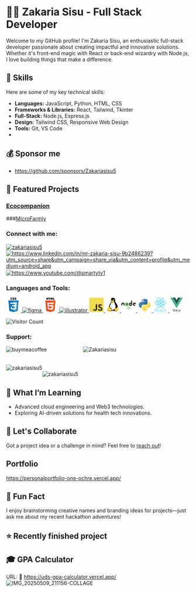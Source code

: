 # 👨‍💻 Zakaria Sisu - Full Stack Developer  


Welcome to my GitHub profile! I'm Zakaria Sisu, an enthusiastic full-stack developer passionate about creating impactful and innovative solutions. Whether it's front-end magic with React or back-end wizardry with Node.js, I love building things that make a difference.



## 🔧 Skills  
Here are some of my key technical skills:
- **Languages:** JavaScript, Python, HTML, CSS  
- **Frameworks & Libraries:** React, Tailwind, Tkinter  
- **Full-Stack:** Node.js, Express.js  
- **Design:** Tailwind CSS, Responsive Web Design  
- **Tools:** Git, VS Code
- 
 ## 💰 Sponsor me
- https://github.com/sponsors/Zakariasisu5

## 🌟 Featured Projects  
### [Ecocompanion](https://green-living-companion.vercel.app/)  
###[MicroFarmly](https://microfarmly-grow-together.vercel.app)


<h3 align="left">Connect with me:</h3>
<p align="left">
<a href="https://twitter.com/zakariasisu5" target="blank"><img align="center" src="https://raw.githubusercontent.com/rahuldkjain/github-profile-readme-generator/master/src/images/icons/Social/twitter.svg" alt="zakariasisu5" height="30" width="40" /></a>
<a href="https://linkedin.com/in/https://www.linkedin.com/in/mr-zakaria-sisu-9b2486239?utm_source=share&utm_campaign=share_via&utm_content=profile&utm_medium=android_app" target="blank"><img align="center" src="https://raw.githubusercontent.com/rahuldkjain/github-profile-readme-generator/master/src/images/icons/Social/linked-in-alt.svg" alt="https://www.linkedin.com/in/mr-zakaria-sisu-9b2486239?utm_source=share&utm_campaign=share_via&utm_content=profile&utm_medium=android_app" height="30" width="40" /></a>
<a href="https://www.youtube.com/c/https://www.youtube.com/@smartytv1" target="blank"><img align="center" src="https://raw.githubusercontent.com/rahuldkjain/github-profile-readme-generator/master/src/images/icons/Social/youtube.svg" alt="https://www.youtube.com/@smartytv1" height="30" width="40" /></a>
</p>

<h3 align="left">Languages and Tools:</h3>
<p align="left"> <a href="https://www.w3schools.com/css/" target="_blank" rel="noreferrer"> <img src="https://raw.githubusercontent.com/devicons/devicon/master/icons/css3/css3-original-wordmark.svg" alt="css3" width="40" height="40"/> </a> <a href="https://www.figma.com/" target="_blank" rel="noreferrer"> <img src="https://www.vectorlogo.zone/logos/figma/figma-icon.svg" alt="figma" width="40" height="40"/> </a> <a href="https://www.w3.org/html/" target="_blank" rel="noreferrer"> <img src="https://raw.githubusercontent.com/devicons/devicon/master/icons/html5/html5-original-wordmark.svg" alt="html5" width="40" height="40"/> </a> <a href="https://www.adobe.com/in/products/illustrator.html" target="_blank" rel="noreferrer"> <img src="https://www.vectorlogo.zone/logos/adobe_illustrator/adobe_illustrator-icon.svg" alt="illustrator" width="40" height="40"/> </a> <a href="https://developer.mozilla.org/en-US/docs/Web/JavaScript" target="_blank" rel="noreferrer"> <img src="https://raw.githubusercontent.com/devicons/devicon/master/icons/javascript/javascript-original.svg" alt="javascript" width="40" height="40"/> </a> <a href="https://www.linux.org/" target="_blank" rel="noreferrer"> <img src="https://raw.githubusercontent.com/devicons/devicon/master/icons/linux/linux-original.svg" alt="linux" width="40" height="40"/> </a> <a href="https://nodejs.org" target="_blank" rel="noreferrer"> <img src="https://raw.githubusercontent.com/devicons/devicon/master/icons/nodejs/nodejs-original-wordmark.svg" alt="nodejs" width="40" height="40"/> </a> <a href="https://www.python.org" target="_blank" rel="noreferrer"> <img src="https://raw.githubusercontent.com/devicons/devicon/master/icons/python/python-original.svg" alt="python" width="40" height="40"/> </a> <a href="https://reactjs.org/" target="_blank" rel="noreferrer"> <img src="https://raw.githubusercontent.com/devicons/devicon/master/icons/react/react-original-wordmark.svg" alt="react" width="40" height="40"/> </a> <a href="https://vuejs.org/" target="_blank" rel="noreferrer"> <img src="https://raw.githubusercontent.com/devicons/devicon/master/icons/vuejs/vuejs-original-wordmark.svg" alt="vuejs" width="40" height="40"/> </a> </p>

![Visitor Count](https://profile-counter.glitch.me/{Zakariasisu5}/count.svg)
<h3 align="left">Support:</h3>
<p><a href="https://www.buymeacoffee.com/buymeacoffee"> <img align="left" src="https://cdn.buymeacoffee.com/buttons/v2/default-yellow.png" height="50" width="210" alt="buymeacoffee" /></a><a href="https://ko-fi.com/Zakariasisu "> <img align="left" src="https://cdn.ko-fi.com/cdn/kofi3.png?v=3" height="50" width="210" alt="Zakariasisu " /></a></p><br><br>

<p><img align="left" src="https://github-readme-stats.vercel.app/api/top-langs?username=zakariasisu5&show_icons=true&locale=en&layout=compact" alt="zakariasisu5" /></p>

<p>&nbsp;<img align="center" src="https://github-readme-stats.vercel.app/api?username=zakariasisu5&show_icons=true&locale=en" alt="zakariasisu5" /></p>

## 🌱 What I’m Learning  
- Advanced cloud engineering and Web3 technologies.  
- Exploring AI-driven solutions for health tech innovations.

## 🎯 Let's Collaborate  
Got a project idea or a challenge in mind? Feel free to [reach out](mailto:zakariasisu5@gmail.com)!  


## Portfolio  
https://personalportfolio-one-ochre.vercel.app/

## 🎨 Fun Fact  
I enjoy brainstorming creative names and branding ideas for projects—just ask me about my recent hackathon adventures!

## ⭐ Recently finished project 
## 🎓 GPA Calculator 
URL: 🔗 https://uds-gpa-calculator.vercel.app/
![IMG_20250509_211156-COLLAGE](https://github.com/user-attachments/assets/f29804a4-4274-4f40-8f8b-59d8125b1748)

